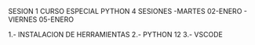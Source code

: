 SESION 1 CURSO ESPECIAL PYTHON
4 SESIONES
-MARTES 02-ENERO - VIERNES 05-ENERO

1.- INSTALACION DE HERRAMIENTAS
2.- PYTHON 12
3.- VSCODE